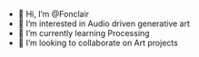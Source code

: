 - 👋 Hi, I’m @Fonclair
- 👀 I’m interested in Audio driven generative art
- 🌱 I’m currently learning Processing 
- 💞️ I’m looking to collaborate on Art projects

<!---
Fonclair/Fonclair is a ✨ special ✨ repository because its `README.md` (this file) appears on your GitHub profile.
You can click the Preview link to take a look at your changes.
--->
